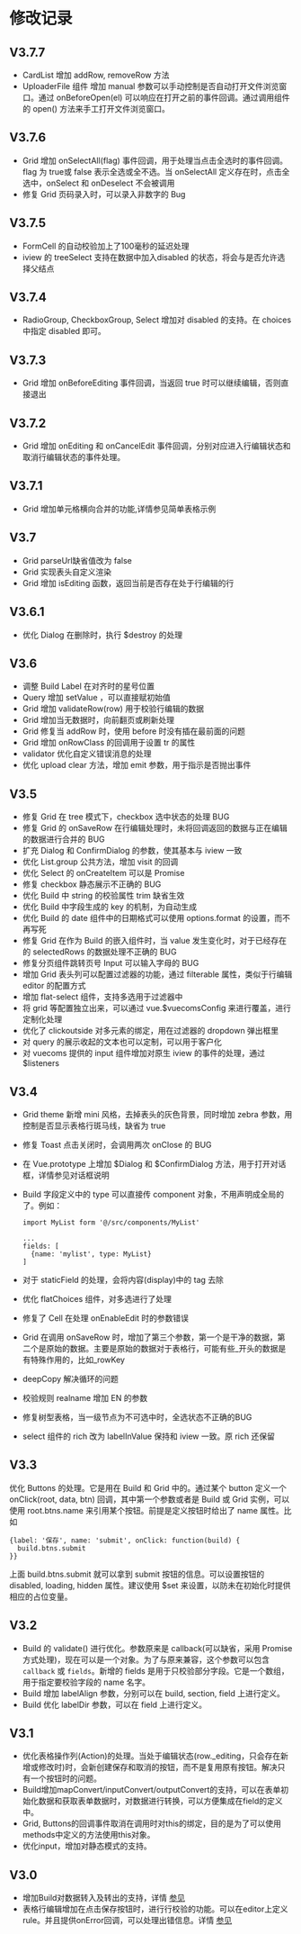# 修改记录

## V3.7.7

* CardList 增加 addRow, removeRow 方法
* UploaderFile 组件 增加 manual 参数可以手动控制是否自动打开文件浏览窗口。通过 onBeforeOpen(el) 可以响应在打开之前的事件回调。通过调用组件的 open() 方法来手工打开文件浏览窗口。
## V3.7.6

* Grid 增加 onSelectAll(flag) 事件回调，用于处理当点击全选时的事件回调。flag 为 true或 false 表示全选或全不选。当 onSelectAll 定义存在时，点击全选中，onSelect 和 onDeselect 不会被调用
* 修复 Grid 页码录入时，可以录入非数字的 Bug

## V3.7.5

* FormCell 的自动校验加上了100毫秒的延迟处理
* iview 的 treeSelect 支持在数据中加入disabled 的状态，将会与是否允许选择父结点

## V3.7.4

* RadioGroup, CheckboxGroup, Select 增加对 disabled 的支持。在 choices 中指定 disabled 即可。
## V3.7.3

* Grid 增加 onBeforeEditing 事件回调，当返回 true 时可以继续编辑，否则直接退出
## V3.7.2

* Grid 增加 onEditing 和  onCancelEdit 事件回调，分别对应进入行编辑状态和取消行编辑状态的事件处理。
  
## V3.7.1

* Grid 增加单元格横向合并的功能,详情参见简单表格示例

## V3.7
* Grid parseUrl缺省值改为 false
* Grid 实现表头自定义渲染
* Grid 增加 isEditing 函数，返回当前是否存在处于行编辑的行

## V3.6.1
* 优化 Dialog 在删除时，执行 $destroy 的处理

## V3.6
* 调整 Build Label 在对齐时的星号位置
* Query 增加 setValue ，可以直接赋初始值
* Grid 增加 validateRow(row) 用于校验行编辑的数据
* Grid 增加当无数据时，向前翻页或刷新处理
* Grid 修复当 addRow 时，使用 before 时没有插在最前面的问题
* Grid 增加 onRowClass 的回调用于设置 tr 的属性
* validator 优化自定义错误消息的处理
* 优化 upload clear 方法，增加 emit 参数，用于指示是否抛出事件

## V3.5
* 修复 Grid 在 tree 模式下，checkbox 选中状态的处理 BUG
* 修复 Grid 的 onSaveRow 在行编辑处理时，未将回调返回的数据与正在编辑的数据进行合并的 BUG
* 扩充 Dialog 和 ConfirmDialog 的参数，使其基本与 iview 一致
* 优化 List.group 公共方法，增加 visit 的回调
* 优化 Select 的 onCreateItem 可以是 Promise
* 修复 checkbox 静态展示不正确的 BUG
* 优化 Build 中 string 的校验属性 trim 缺省生效
* 优化 Build 中字段生成的 key 的机制，为自动生成
* 优化 Build 的 date 组件中的日期格式可以使用 options.format 的设置，而不再写死
* 修复 Grid 在作为 Build 的嵌入组件时，当 value 发生变化时，对于已经存在的 selectedRows 的数据处理不正确的 BUG
* 修复分页组件跳转页号 Input 可以输入字母的 BUG
* 增加 Grid 表头列可以配置过滤器的功能，通过 filterable 属性，类似于行编辑 editor 的配置方式
* 增加 flat-select 组件，支持多选用于过滤器中
* 将 grid 等配置独立出来，可以通过 vue.$vuecomsConfig 来进行覆盖，进行定制化处理
* 优化了 clickoutside 对多元素的绑定，用在过滤器的 dropdown 弹出框里
* 对 query 的展示收起的文本也可以定制，可以用于客户化
* 对 vuecoms 提供的 input 组件增加对原生 iview 的事件的处理，通过 $listeners

## V3.4
* Grid theme 新增 mini 风格，去掉表头的灰色背景，同时增加 zebra 参数，用控制是否显示表格行斑马线，缺省为 true
* 修复 Toast 点击关闭时，会调用两次 onClose 的 BUG
* 在 Vue.prototype 上增加 $Dialog 和 $ConfirmDialog 方法，用于打开对话框，详情参见对话框说明
* Build 字段定义中的 type 可以直接传 component 对象，不用声明成全局的了。例如：

    ```
    import MyList form '@/src/components/MyList'

    ...
    fields: [
      {name: 'mylist', type: MyList}
    ]
    ```

* 对于 staticField 的处理，会将内容(display)中的 tag 去除
* 优化 flatChoices 组件，对多选进行了处理
* 修复了 Cell 在处理 onEnableEdit 时的参数错误
* Grid 在调用 onSaveRow 时，增加了第三个参数，第一个是干净的数据，第二个是原始的数据。主要是原始的数据对于表格行，可能有些_开头的数据是有特殊作用的，比如_rowKey
* deepCopy 解决循环的问题
* 校验规则 realname 增加 EN 的参数
* 修复树型表格，当一级节点为不可选中时，全选状态不正确的BUG
* select 组件的 rich 改为 labelInValue 保持和 iview 一致。原 rich 还保留

## V3.3

优化 Buttons 的处理。它是用在 Build 和 Grid 中的。通过某个 button 定义一个 onClick(root, data, btn) 回调，其中第一个参数或者是 Build 或 Grid 实例，可以使用 root.btns.name 来引用某个按钮。前提是定义按钮时给出了 name 属性。比如

```
{label: '保存', name: 'submit', onClick: function(build) {
  build.btns.submit
}}
```

上面 build.btns.submit 就可以拿到 submit 按钮的信息。可以设置按钮的 disabled, loading, hidden 属性。建议使用 $set 来设置，以防未在初始化时提供相应的占位变量。

## V3.2

* Build 的 validate() 进行优化。参数原来是 callback(可以缺省，采用 Promise 方式处理)，现在可以是一个对象。为了与原来兼容，这个参数可以包含 `callback` 或 `fields`。新增的 fields 是用于只校验部分字段。它是一个数组，用于指定要校验字段的 name 名字。
* Build 增加 labelAlign 参数，分别可以在 build, section, field 上进行定义。
* Build 优化 labelDir 参数，可以在 field 上进行定义。

## V3.1

* 优化表格操作列(Action)的处理。当处于编辑状态(row._editing，只会存在新增或修改时)时，会新创建保存和取消的按钮，而不是复用原有按钮。解决只有一个按钮时的问题。
* Build增加mapConvert/inputConvert/outputConvert的支持，可以在表单初始化数据和获取表单数据时，对数据进行转换，可以方便集成在field的定义中。
* Grid, Buttons的回调事件取消在调用时对this的绑定，目的是为了可以使用methods中定义的方法使用this对象。
* 优化input，增加对静态模式的支持。

## V3.0

* 增加Build对数据转入及转出的支持，详情 [参见](build9.md)
* 表格行编辑增加在点击保存按钮时，进行行校验的功能。可以在editor上定义rule。并且提供onError回调，可以处理出错信息。详情 [参见](table4.md)